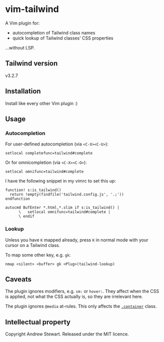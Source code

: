 # vim-tailwind

A Vim plugin for:

- autocompletion of Tailwind class names
- quick lookup of Tailwind classes' CSS properties

...without LSP.


## Tailwind version

v3.2.7


## Installation

Install like every other Vim plugin :)


## Usage

### Autocompletion

For user-defined autocompletion (via `<C-X><C-U>`):

```vim
setlocal completefunc=tailwind#complete
```

Or for omnicompletion (via `<C-X><C-O>`):

```vim
setlocal omnifunc=tailwind#complete
```

I have the following snippet in my vimrc to set this up:

```vim
function! s:is_tailwind()
  return !empty(findfile('tailwind.config.js', '.;'))
endfunction

autocmd BufEnter *.html,*.slim if s:is_tailwind() |
      \   setlocal omnifunc=tailwind#complete |
      \ endif
```

### Lookup

Unless you have `K` mapped already, press `K` in normal mode with your cursor on a Tailwind class.

To map some other key, e.g. `gk`:

```vim
nmap <silent> <buffer> gk <Plug>(tailwind-lookup)
```


## Caveats

The plugin ignores modifiers, e.g. `sm:` or `hover:`.  They affect when the CSS is applied, not what the CSS actually is, so they are irrelevant here.

The plugin ignores `@media` at-rules.  This only affects the [`.container`](https://tailwindcss.com/docs/container) class.


## Intellectual property

Copyright Andrew Stewart.  Released under the MIT licence.
